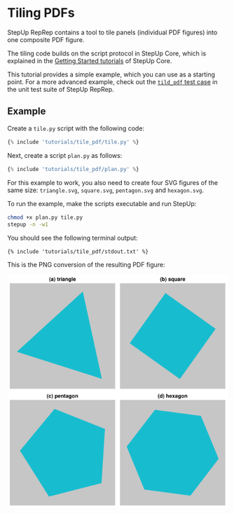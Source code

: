 # Tiling PDFs

StepUp RepRep contains a tool to tile panels (individual PDF figures) into one composite PDF figure.

The tiling code builds on the script protocol in StepUp Core,
which is explained in the [Getting Started tutorials](https://reproducible-reporting.github.io/stepup-core/getting_started/introduction/) of StepUp Core.

This tutorial provides a simple example, which you can use as a starting point.
For a more advanced example, check out the [`tild_pdf` test case](https://github.com/reproducible-reporting/stepup-reprep/tree/main/tests/cases/tile_pdf) in the unit test suite of StepUp RepRep.


## Example

Create a `tile.py` script with the following code:

```python
{% include 'tutorials/tile_pdf/tile.py' %}
```

Next, create a script `plan.py` as follows:

```python
{% include 'tutorials/tile_pdf/plan.py' %}
```

For this example to work, you also need to create four SVG figures of the same size: `triangle.svg`, `square.svg`, `pentagon.svg` and  `hexagon.svg`.

To run the example, make the scripts executable and run StepUp:

```bash
chmod +x plan.py tile.py
stepup -n -w1
```

You should see the following terminal output:

```
{% include 'tutorials/tile_pdf/stdout.txt' %}
```

This is the PNG conversion of the resulting PDF figure:

![figure](tile_pdf/figure.png)
